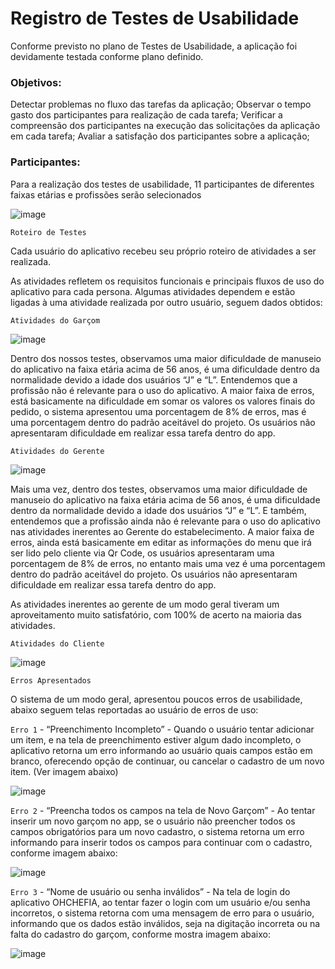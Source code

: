 # Registro de Testes de Usabilidade

Conforme previsto no plano de Testes de Usabilidade, a aplicação foi devidamente testada conforme plano definido. 

### Objetivos: 
Detectar problemas no fluxo das tarefas da aplicação; 
Observar o tempo gasto dos participantes para realização de cada tarefa; 
Verificar a compreensão dos participantes na execução das solicitações da aplicação em cada tarefa; 
Avaliar a satisfação dos participantes sobre a aplicação; 

### Participantes: 
Para a realização dos testes de usabilidade, 11 participantes de diferentes faixas etárias e profissões serão selecionados 

![image](https://github.com/ICEI-PUC-Minas-PMV-ADS/pmv-ads-2023-1-e3-proj-mov-t7-grupo4-orderapp/assets/59944150/ec42b6e2-b5bd-43b5-be3b-55d2dc503a26)


`Roteiro de Testes` 

Cada usuário do aplicativo recebeu seu próprio roteiro de atividades a ser realizada.  

As atividades refletem os requisitos funcionais e principais fluxos de uso do aplicativo para cada persona. Algumas atividades dependem e estão ligadas à uma atividade realizada por outro usuário, seguem dados obtidos: 

`Atividades do Garçom`

![image](https://github.com/ICEI-PUC-Minas-PMV-ADS/pmv-ads-2023-1-e3-proj-mov-t7-grupo4-orderapp/assets/59944150/069b2043-a348-4a3a-a315-f01980a80bec)


Dentro dos nossos testes, observamos uma maior dificuldade de manuseio do aplicativo na faixa etária acima de 56 anos, é uma dificuldade dentro da normalidade devido a idade dos usuários “J” e “L”. Entendemos que a profissão não é relevante para o uso do aplicativo. A maior faixa de erros, está basicamente na dificuldade em somar os valores os valores finais do pedido, o sistema apresentou uma porcentagem de 8% de erros, mas é uma porcentagem dentro do padrão aceitável do projeto. Os usuários não apresentaram dificuldade em realizar essa tarefa dentro do app. 

`Atividades do Gerente` 

![image](https://github.com/ICEI-PUC-Minas-PMV-ADS/pmv-ads-2023-1-e3-proj-mov-t7-grupo4-orderapp/assets/59944150/f7299dea-674a-4059-bb30-7265236e84b4)


Mais uma vez, dentro dos testes, observamos uma maior dificuldade de manuseio do aplicativo na faixa etária acima de 56 anos, é uma dificuldade dentro da normalidade devido a idade dos usuários “J” e “L”. E também, entendemos que a profissão ainda não é relevante para o uso do aplicativo nas atividades inerentes ao Gerente do estabelecimento. A maior faixa de erros, ainda está basicamente em editar as informações do menu que irá ser lido pelo cliente via Qr Code, os usuários apresentaram uma porcentagem de 8% de erros, no entanto mais uma vez é uma porcentagem dentro do padrão aceitável do projeto. Os usuários não apresentaram dificuldade em realizar essa tarefa dentro do app. 

As atividades inerentes ao gerente de um modo geral tiveram um aproveitamento muito satisfatório, com 100% de acerto na maioria das atividades. 

`Atividades do Cliente` 

![image](https://github.com/ICEI-PUC-Minas-PMV-ADS/pmv-ads-2023-1-e3-proj-mov-t7-grupo4-orderapp/assets/59944150/44d8b4ca-6a53-4b90-bdf3-29567ce4aa97)


`Erros Apresentados`  

O sistema de um modo geral, apresentou poucos erros de usabilidade, abaixo seguem telas reportadas ao usuário de erros de uso:  

`Erro 1` - “Preenchimento Incompleto” - Quando o usuário tentar adicionar um item, e na tela de preenchimento estiver algum dado incompleto, o aplicativo retorna um erro informando ao usuário quais campos estão em branco, oferecendo opção de continuar, ou cancelar o cadastro de um novo item. (Ver imagem abaixo)

![image](https://github.com/ICEI-PUC-Minas-PMV-ADS/pmv-ads-2023-1-e3-proj-mov-t7-grupo4-orderapp/assets/59944150/9b0a8199-20b1-448e-bc01-e546b4a2d604)


`Erro 2` - “Preencha todos os campos na tela de Novo Garçom” - Ao tentar inserir um novo garçom no app, se o usuário não preencher todos os campos obrigatórios para um novo cadastro, o sistema retorna um erro informando para inserir todos os campos para continuar com o cadastro, conforme imagem abaixo: 

![image](https://github.com/ICEI-PUC-Minas-PMV-ADS/pmv-ads-2023-1-e3-proj-mov-t7-grupo4-orderapp/assets/59944150/4e9a5a9d-bc2c-4e9c-b44d-11a247b2d7c3)

`Erro 3` - “Nome de usuário ou senha inválidos” - Na tela de login do aplicativo OHCHEFIA, ao tentar fazer o login com um usuário e/ou senha incorretos, o sistema retorna com uma mensagem de erro para o usuário, informando que os dados estão inválidos, seja na digitação incorreta ou na falta do cadastro do garçom, conforme mostra imagem abaixo: 

![image](https://github.com/ICEI-PUC-Minas-PMV-ADS/pmv-ads-2023-1-e3-proj-mov-t7-grupo4-orderapp/assets/59944150/b9d9d55a-5bdb-4e1e-a7d1-fd6ad7ddd437)


